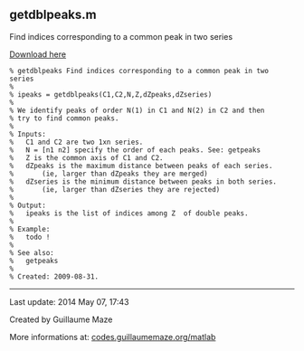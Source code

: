 ## getdblpeaks.m ##
Find indices corresponding to a common peak in two series

[Download here](http://guillaumemaze.googlecode.com/svn/trunk/matlab/codes/statistics/getdblpeaks.m)

```
% getdblpeaks Find indices corresponding to a common peak in two series
%
% ipeaks = getdblpeaks(C1,C2,N,Z,dZpeaks,dZseries)
% 
% We identify peaks of order N(1) in C1 and N(2) in C2 and then
% try to find common peaks.
%
% Inputs:
% 	C1 and C2 are two 1xn series.
%	N = [n1 n2] specify the order of each peaks. See: getpeaks
%	Z is the common axis of C1 and C2.
%	dZpeaks is the maximum distance between peaks of each series.
%		(ie, larger than dZpeaks they are merged)
%	dZseries is the minimum distance between peaks in both series.
%		(ie, larger than dZseries they are rejected)
%
% Output:
%	ipeaks is the list of indices among Z  of double peaks.
%
% Example:
%	todo !
%
% See also:
%	getpeaks
%
% Created: 2009-08-31.
```

---

Last update: 2014 May 07, 17:43

Created by Guillaume Maze

More informations at: [codes.guillaumemaze.org/matlab](http://codes.guillaumemaze.org/matlab)